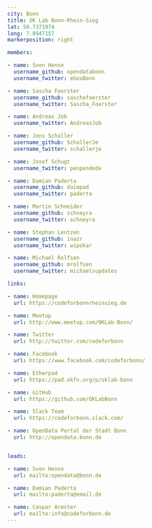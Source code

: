 ```yaml
---
city: Bonn
title: OK Lab Bonn-Rhein-Sieg
lat: 50.7371974
long: 7.0947157
markerposition: right

members:

- name: Sven Hense
  username_github: opendatabonn
  username_twitter: eGovBonn

- name: Sascha Foerster
  username_github: saschafoerster
  username_twitter: Sascha_Foerster

- name: Andreas Job
  username_twitter: AndreasJob

- name: Jens Schaller
  username_github: SchallerJe
  username_twitter: schallerje

- name: Josef Schugt
  username_twitter: penpendede

- name: Damian Paderta
  username_github: daimpad
  username_twitter: paderta

- name: Martin Schneider
  username_github: schneyra
  username_twitter: schneyra

- name: Stephan Lentzen
  username_github: inazr
  username_twitter: wipokar

- name: Michael Rolfsen
  username_github: mrolfsen
  username_twitter: michaelsupdates

links:

- name: Homepage
  url: https://codeforbonnrheinsieg.de

- name: Meetup
  url: http://www.meetup.com/OKLab-Bonn/

- name: Twitter
  url: http://twitter.com/codeforbonn

- name: Facebook
  url: https://www.facebook.com/codeforbonn/

- name: Etherpad
  url: https://pad.okfn.org/p/oklab-bonn

- name: GitHub
  url: https://github.com/OKLabBonn

- name: Slack Team
  url: https://codeforbonn.slack.com/

- name: OpenData Portal der Stadt Bonn
  url: http://opendata.bonn.de


leads:

- name: Sven Hense
  url: mailto:opendata@bonn.de

- name: Damian Paderta
  url: mailto:paderta@email.de

- name: Caspar Armster
  url: mailto:info@codeforbonn.de
---
```

